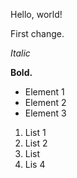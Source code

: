 Hello, world!

First change.

*Italic*

**Bold.**

* Element 1
* Element 2
* Element 3

1. List 1
2. List 2
23. List
9. Lis 4


